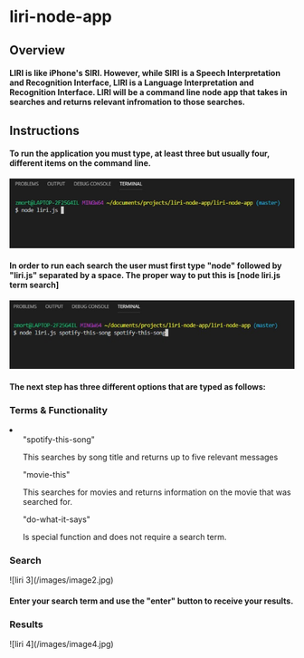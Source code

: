 # liri-node-app

<h2>Overview</h2>
<h4>LIRI is like iPhone's SIRI. However, while SIRI is a Speech Interpretation and Recognition Interface, LIRI is a Language Interpretation and Recognition Interface. LIRI will be a command line node app that takes in searches and returns relevant infromation to those searches.</h4>

<h2>Instructions</h2>
<h4>To run the application you must type, at least three but usually four, different items on the command line.</h4>

![liri 1](/images/image1.jpg)
<h4>In order to run each search the user must first type "node" followed by "liri.js" separated by a space.
The proper way to put this is [node liri.js term search]</h4>

![liri 2](/images/image3.jpg)
<h4>The next step has three different options that are typed as follows:</h4>

<h3>Terms & Functionality</h3>
    <li>
    <ul>"spotify-this-song"</ul>
        <ul>  This searches by song title and returns up to five relevant messages</ul>
    <ul>"movie-this"</ul>
        <ul>  This searches for movies and returns information on the movie that was searched for.</ul>
    <ul>"do-what-it-says"</ul>
        <ul>  Is special function and does not require a search term.</ul>
    </li>

<h3>Search</h3>
![liri 3](/images/image2.jpg)
<h4>Enter your search term and use the "enter" button to receive your results.</h4>

<h3>Results</h3>
![liri 4](/images/image4.jpg)